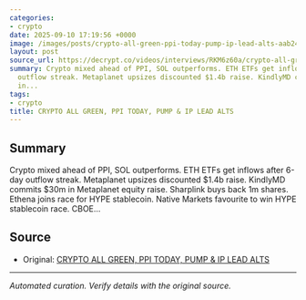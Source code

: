 ```yaml
---
categories:
- crypto
date: 2025-09-10 17:19:56 +0000
image: /images/posts/crypto-all-green-ppi-today-pump-ip-lead-alts-aab24bac.jpg
layout: post
source_url: https://decrypt.co/videos/interviews/RKM6z60a/crypto-all-green-ppi-today-pump-ip-lead-alts
summary: Crypto mixed ahead of PPI, SOL outperforms. ETH ETFs get inflows after 6-day
  outflow streak. Metaplanet upsizes discounted $1.4b raise. KindlyMD commits $30m
  in...
tags:
- crypto
title: CRYPTO ALL GREEN, PPI TODAY, PUMP & IP LEAD ALTS
---
```


## Summary

Crypto mixed ahead of PPI, SOL outperforms. ETH ETFs get inflows after 6-day outflow streak. Metaplanet upsizes discounted $1.4b raise. KindlyMD commits $30m in Metaplanet equity raise. Sharplink buys back 1m shares. Ethena joins race for HYPE stablecoin. Native Markets favourite to win HYPE stablecoin race. CBOE...

## Source

- Original: [CRYPTO ALL GREEN, PPI TODAY, PUMP & IP LEAD ALTS](https://decrypt.co/videos/interviews/RKM6z60a/crypto-all-green-ppi-today-pump-ip-lead-alts)


---

*Automated curation. Verify details with the original source.*